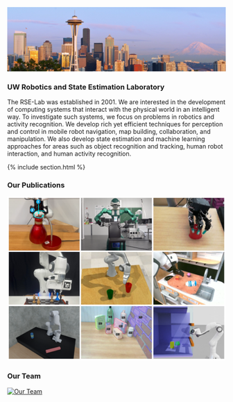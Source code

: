 ---
---

<div class="highlights-row">
  <div class="feature-wrapper hero-wrapper">
    <div class="hero-image-wrapper">
      <img src="images/background.jpg" alt="Lab Overview">
      <div class="hero-overlay"></div>
      <div class="hero-text">
        <h3>UW Robotics and State Estimation Laboratory</h3>
        <p> The RSE-Lab was established in 2001. We are interested in the development of computing systems that interact with the physical world in an intelligent way. To investigate such systems, we focus on problems in robotics and activity recognition. We develop rich yet efficient techniques for perception and control in mobile robot navigation, map building, collaboration, and manipulation. We also develop state estimation and machine learning approaches for areas such as object recognition and tracking, human robot interaction, and human activity recognition. </p>
      </div>
    </div>
  </div>
</div>

{% include section.html %}

<div class="highlights-row">
  <div class="feature-wrapper">
    <h3>Our Publications</h3>
    <a href="publications">
      <img src="images/fallback.png" alt="Our Publications">
    </a>
  </div>

  <div class="feature-wrapper">
    <h3>Our Team</h3>
    <a href="team">
      <img src="images/team.png" alt="Our Team">
    </a>
  </div>
</div>
